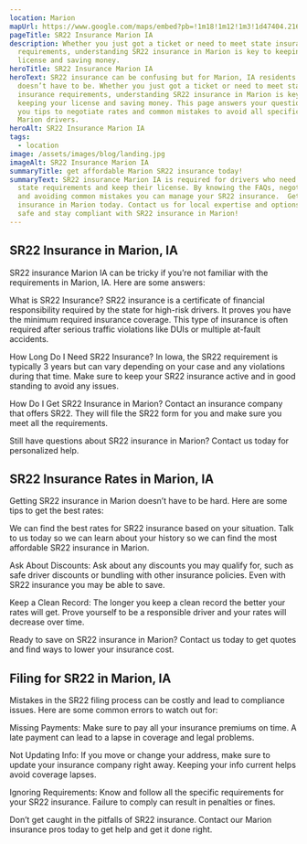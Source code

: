 ```yaml
---
location: Marion
mapUrl: https://www.google.com/maps/embed?pb=!1m18!1m12!1m3!1d47404.21631598853!2d-91.62334318751064!3d42.04825105230284!2m3!1f0!2f0!3f0!3m2!1i1024!2i768!4f13.1!3m3!1m2!1s0x87e4f22e3a0e7f81%3A0xdcc0093311f7a47c!2sMarion%2C%20IA%2C%20USA!5e0!3m2!1sen!2sca!4v1725750679004!5m2!1sen!2sca
pageTitle: SR22 Insurance Marion IA
description: Whether you just got a ticket or need to meet state insurance
  requirements, understanding SR22 insurance in Marion is key to keeping your
  license and saving money.
heroTitle: SR22 Insurance Marion IA
heroText: SR22 insurance can be confusing but for Marion, IA residents it
  doesn’t have to be. Whether you just got a ticket or need to meet state
  insurance requirements, understanding SR22 insurance in Marion is key to
  keeping your license and saving money. This page answers your questions, gives
  you tips to negotiate rates and common mistakes to avoid all specific to
  Marion drivers.
heroAlt: SR22 Insurance Marion IA
tags:
  - location
image: /assets/images/blog/landing.jpg
imageAlt: SR22 Insurance Marion IA
summaryTitle: get affordable Marion SR22 insurance today!
summaryText: SR22 insurance Marion IA is required for drivers who need to meet
  state requirements and keep their license. By knowing the FAQs, negotiating
  and avoiding common mistakes you can manage your SR22 insurance.  Get SR22
  insurance in Marion today. Contact us for local expertise and options. Drive
  safe and stay compliant with SR22 insurance in Marion!
---
```

## SR22 Insurance in Marion, IA 

SR22 insurance Marion IA can be tricky if you’re not familiar with the requirements in Marion, IA. Here are some answers:

What is SR22 Insurance?
SR22 insurance is a certificate of financial responsibility required by the state for high-risk drivers. It proves you have the minimum required insurance coverage. This type of insurance is often required after serious traffic violations like DUIs or multiple at-fault accidents.

How Long Do I Need SR22 Insurance?
In Iowa, the SR22 requirement is typically 3 years but can vary depending on your case and any violations during that time. Make sure to keep your SR22 insurance active and in good standing to avoid any issues.

How Do I Get SR22 Insurance in Marion?
Contact an insurance company that offers SR22. They will file the SR22 form for you and make sure you meet all the requirements.

Still have questions about SR22 insurance in Marion? Contact us today for personalized help.

## SR22 Insurance Rates in Marion, IA

Getting SR22 insurance in Marion doesn’t have to be hard. Here are some tips to get the best rates:

We can find the best rates for SR22 insurance based on your situation. Talk to us today so we can learn about your history so we can find the most affordable SR22 insurance in Marion.

Ask About Discounts: Ask about any discounts you may qualify for, such as safe driver discounts or bundling with other insurance policies. Even with SR22 insurance you may be able to save.

Keep a Clean Record: The longer you keep a clean record the better your rates will get. Prove yourself to be a responsible driver and your rates will decrease over time.

Ready to save on SR22 insurance in Marion? Contact us today to get quotes and find ways to lower your insurance cost.

## Filing for SR22 in Marion, IA

Mistakes in the SR22 filing process can be costly and lead to compliance issues. Here are some common errors to watch out for:

Missing Payments: Make sure to pay all your insurance premiums on time. A late payment can lead to a lapse in coverage and legal problems.

Not Updating Info: If you move or change your address, make sure to update your insurance company right away. Keeping your info current helps avoid coverage lapses.

Ignoring Requirements: Know and follow all the specific requirements for your SR22 insurance. Failure to comply can result in penalties or fines.

Don’t get caught in the pitfalls of SR22 insurance. Contact our Marion insurance pros today to get help and get it done right.

